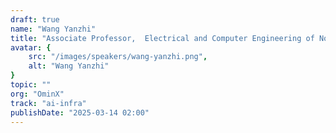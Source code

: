 ```yaml
---
draft: true
name: "Wang Yanzhi"
title: "Associate Professor,  Electrical and Computer Engineering of Northwestern University"
avatar: {
    src: "/images/speakers/wang-yanzhi.png",
    alt: "Wang Yanzhi"
}
topic: ""
org: "OminX"
track: "ai-infra"
publishDate: "2025-03-14 02:00"
---
```

